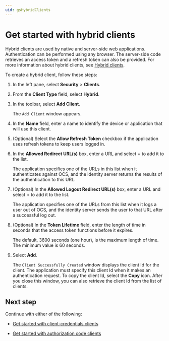```yaml
---
uid: gsHybridClients
---
```


# Get started with hybrid clients

Hybrid clients are used by native and server-side web applications. Authentication can be performed using any browser. The server-side code retrieves an access token and a refresh token can also be provided. For more information about hybrid clients, see [Hybrid clients](xref:ccClients#hybrid-client).

To create a hybrid client, follow these steps:

1. In the left pane, select **Security** > **Clients**.

1. From the **Client Type** field, select **Hybrid**.

1. In the toolbar, select **Add Client**.

   The `Add Client` window appears.

1.  In the **Name** field, enter a name to identify the device or application that will use this client.

1. (Optional) Select the **Allow Refresh Token** checkbox if the application uses refresh tokens to keep users logged in.

1. In the **Allowed Redirect URL(s)** box, enter a URL and select **+** to add it to the list.  
   
   The application specifies one of the URLs in this list when it authenticates against OCS, and the identity server returns the results of the authentication to this URL.

1. (Optional) In the **Allowed Logout Redirect URL(s)** box, enter a URL and select **+** to add it to the list.  
   
   The application specifies one of the URLs from this list when it logs a user out of OCS, and the identity server sends the user to that URL after a successful log out.

1. (Optional) In the **Token Lifetime** field, enter the length of time in seconds that the access token functions before it expires. 

   The default, 3600 seconds (one hour), is the maximum length of time. The minimum value is 60 seconds.

1. Select **Add**.  

   The `Client Successfully Created` window displays the client Id for the client. The application must specify this client Id when it makes an authentication request. To copy the client Id, select the **Copy** icon. After you close this window, you can also retrieve the client Id from the list of clients.

## Next step

Continue with either of the following: 

- [Get started with client-credentials clients](xref:gsClientCredentialsClients) 

- [Get started with authorization code clients](xref:gsAuthorizationCodeClients)
